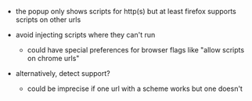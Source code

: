 - the popup only shows scripts for http(s) but at least firefox supports scripts on other urls
- avoid injecting scripts where they can't run
  - could have special preferences for browser flags like "allow scripts on chrome urls"

- alternatively, detect support?
  - could be imprecise if one url with a scheme works but one doesn't
